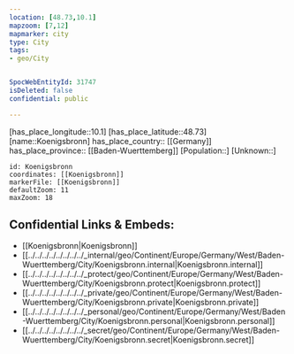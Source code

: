 ```yaml
---
location: [48.73,10.1] 
mapzoom: [7,12] 
mapmarker: city 
type: City
tags:
- geo/City


SpocWebEntityId: 31747
isDeleted: false
confidential: public

---
```

[has_place_longitude::10.1] 
[has_place_latitude::48.73] 
[name::Koenigsbronn] 
has_place_country:: [[Germany]]  
has_place_province:: [[Baden-Wuerttemberg]] 
[Population::] 
[Unknown::] 


```leaflet
id: Koenigsbronn
coordinates: [[Koenigsbronn]] 
markerFile: [[Koenigsbronn]] 
defaultZoom: 11 
maxZoom: 18
```


## Confidential Links & Embeds: 
- [[Koenigsbronn|Koenigsbronn]]  
- [[../../../../../../../../_internal/geo/Continent/Europe/Germany/West/Baden-Wuerttemberg/City/Koenigsbronn.internal|Koenigsbronn.internal]] 
- [[../../../../../../../../_protect/geo/Continent/Europe/Germany/West/Baden-Wuerttemberg/City/Koenigsbronn.protect|Koenigsbronn.protect]] 
- [[../../../../../../../../_private/geo/Continent/Europe/Germany/West/Baden-Wuerttemberg/City/Koenigsbronn.private|Koenigsbronn.private]] 
- [[../../../../../../../../_personal/geo/Continent/Europe/Germany/West/Baden-Wuerttemberg/City/Koenigsbronn.personal|Koenigsbronn.personal]] 
- [[../../../../../../../../_secret/geo/Continent/Europe/Germany/West/Baden-Wuerttemberg/City/Koenigsbronn.secret|Koenigsbronn.secret]] 
